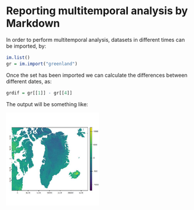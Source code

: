 # Reporting multitemporal analysis by Markdown
In order to perform multitemporal analysis, datasets in different times can be imported, by:

``` r
im.list()
gr = im.import("greenland")
```

Once the set has been imported we can calculate the differences between different dates, as:

``` r
grdif = gr[[1]] - gr[[4]]
```

The output will be something like:

<img src = "../Pics/greenland_differences.jpeg" width = 50% />
